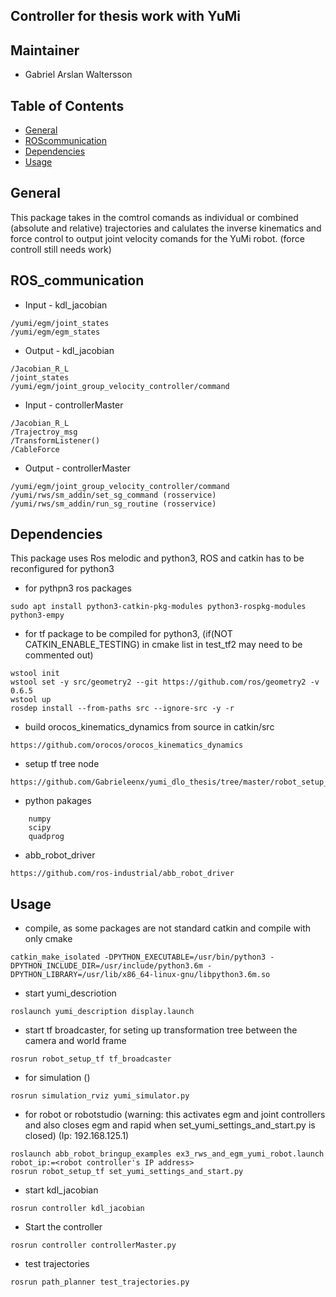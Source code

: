## Controller for thesis work with YuMi 

## Maintainer 
* Gabriel Arslan Waltersson

## Table of Contents
* [General](#general)
* [ROScommunication](#ros_communication)
* [Dependencies](#dependencies)
* [Usage](#usage)

## General
This package takes in the comtrol comands as individual or combined (absolute and relative) trajectories and calulates the inverse kinematics and force control to output joint velocity comands for the YuMi robot. (force controll still needs work)      

## ROS_communication
* Input - kdl_jacobian
```
/yumi/egm/joint_states
/yumi/egm/egm_states
```
* Output  - kdl_jacobian
```
/Jacobian_R_L
/joint_states 
/yumi/egm/joint_group_velocity_controller/command
```
* Input - controllerMaster
```
/Jacobian_R_L
/Trajectroy_msg
/TransformListener()
/CableForce
```
* Output  - controllerMaster
```
/yumi/egm/joint_group_velocity_controller/command
/yumi/rws/sm_addin/set_sg_command (rosservice)
/yumi/rws/sm_addin/run_sg_routine (rosservice)
```

## Dependencies
This package uses Ros melodic and python3, ROS and catkin has to be reconfigured for python3
* for pythpn3 ros packages 
```
sudo apt install python3-catkin-pkg-modules python3-rospkg-modules python3-empy
```

* for tf package to be compiled for python3, (if(NOT CATKIN_ENABLE_TESTING) in cmake list in test_tf2 may need to be commented out)
```
wstool init
wstool set -y src/geometry2 --git https://github.com/ros/geometry2 -v 0.6.5
wstool up
rosdep install --from-paths src --ignore-src -y -r
```

* build orocos_kinematics_dynamics from source in catkin/src
```
https://github.com/orocos/orocos_kinematics_dynamics
```

* setup tf tree node
```
https://github.com/Gabrieleenx/yumi_dlo_thesis/tree/master/robot_setup_tf
```

* python pakages
``` 
    numpy
    scipy
    quadprog
```
* abb_robot_driver
```
https://github.com/ros-industrial/abb_robot_driver
```

## Usage
* compile, as some packages are not standard catkin and compile with only cmake
``` 
catkin_make_isolated -DPYTHON_EXECUTABLE=/usr/bin/python3 -DPYTHON_INCLUDE_DIR=/usr/include/python3.6m -DPYTHON_LIBRARY=/usr/lib/x86_64-linux-gnu/libpython3.6m.so
``` 

* start yumi_descriotion 
``` 
roslaunch yumi_description display.launch
``` 
* start tf broadcaster, for seting up transformation tree between the camera and world frame
``` 
rosrun robot_setup_tf tf_broadcaster
``` 
* for simulation ()
``` 
rosrun simulation_rviz yumi_simulator.py
``` 
* for robot or robotstudio (warning: this activates egm and joint controllers and also closes egm and rapid when set_yumi_settings_and_start.py is closed) (Ip: 192.168.125.1)
```
roslaunch abb_robot_bringup_examples ex3_rws_and_egm_yumi_robot.launch robot_ip:=<robot controller's IP address> 
rosrun robot_setup_tf set_yumi_settings_and_start.py
```

* start kdl_jacobian
``` 
rosrun controller kdl_jacobian
``` 

* Start the controller 
``` 
rosrun controller controllerMaster.py
``` 
* test trajectories 
``` 
rosrun path_planner test_trajectories.py
``` 
